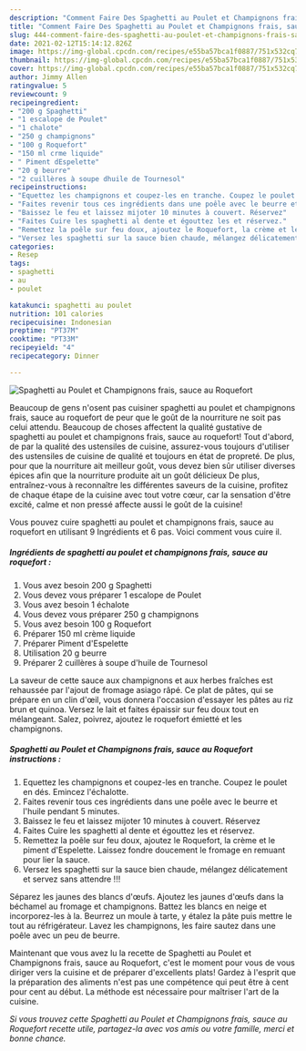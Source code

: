 ```yaml
---
description: "Comment Faire Des Spaghetti au Poulet et Champignons frais, sauce au Roquefort"
title: "Comment Faire Des Spaghetti au Poulet et Champignons frais, sauce au Roquefort"
slug: 444-comment-faire-des-spaghetti-au-poulet-et-champignons-frais-sauce-au-roquefort
date: 2021-02-12T15:14:12.826Z
image: https://img-global.cpcdn.com/recipes/e55ba57bca1f0887/751x532cq70/spaghetti-au-poulet-et-champignons-frais-sauce-au-roquefort-photo-principale-de-la-recette.jpg
thumbnail: https://img-global.cpcdn.com/recipes/e55ba57bca1f0887/751x532cq70/spaghetti-au-poulet-et-champignons-frais-sauce-au-roquefort-photo-principale-de-la-recette.jpg
cover: https://img-global.cpcdn.com/recipes/e55ba57bca1f0887/751x532cq70/spaghetti-au-poulet-et-champignons-frais-sauce-au-roquefort-photo-principale-de-la-recette.jpg
author: Jimmy Allen
ratingvalue: 5
reviewcount: 9
recipeingredient:
- "200 g Spaghetti"
- "1 escalope de Poulet"
- "1 chalote"
- "250 g champignons"
- "100 g Roquefort"
- "150 ml crme liquide"
- " Piment dEspelette"
- "20 g beurre"
- "2 cuillères à soupe dhuile de Tournesol"
recipeinstructions:
- "Equettez les champignons et coupez-les en tranche. Coupez le poulet en dés. Emincez l&#39;échalotte."
- "Faites revenir tous ces ingrédients dans une poêle avec le beurre et l&#39;huile pendant 5 minutes."
- "Baissez le feu et laissez mijoter 10 minutes à couvert. Réservez"
- "Faites Cuire les spaghetti al dente et égouttez les et réservez."
- "Remettez la poêle sur feu doux, ajoutez le Roquefort, la crème et le piment d&#39;Espelette. Laissez fondre doucement le fromage en remuant pour lier la sauce."
- "Versez les spaghetti sur la sauce bien chaude, mélangez délicatement et servez sans attendre !!!"
categories:
- Resep
tags:
- spaghetti
- au
- poulet

katakunci: spaghetti au poulet 
nutrition: 101 calories
recipecuisine: Indonesian
preptime: "PT37M"
cooktime: "PT33M"
recipeyield: "4"
recipecategory: Dinner

---
```



![Spaghetti au Poulet et Champignons frais, sauce au Roquefort](https://img-global.cpcdn.com/recipes/e55ba57bca1f0887/751x532cq70/spaghetti-au-poulet-et-champignons-frais-sauce-au-roquefort-photo-principale-de-la-recette.jpg)

Beaucoup de gens n'osent pas cuisiner spaghetti au poulet et champignons frais, sauce au roquefort de peur que le goût de la nourriture ne soit pas celui attendu. Beaucoup de choses affectent la qualité gustative de spaghetti au poulet et champignons frais, sauce au roquefort! Tout d'abord, de par la qualité des ustensiles de cuisine, assurez-vous toujours d'utiliser des ustensiles de cuisine de qualité et toujours en état de propreté. De plus, pour que la nourriture ait meilleur goût, vous devez bien sûr utiliser diverses épices afin que la nourriture produite ait un goût délicieux De plus, entraînez-vous à reconnaître les différentes saveurs de la cuisine, profitez de chaque étape de la cuisine avec tout votre cœur, car la sensation d'être excité, calme et non pressé affecte aussi le goût de la cuisine!

<!--inarticleads1-->

Vous pouvez cuire spaghetti au poulet et champignons frais, sauce au roquefort en utilisant 9 Ingrédients et 6 pas. Voici comment vous cuire il.

##### Ingrédients de spaghetti au poulet et champignons frais, sauce au roquefort :

1. Vous avez besoin 200 g Spaghetti
1. Vous devez vous préparer 1 escalope de Poulet
1. Vous avez besoin 1 échalote
1. Vous devez vous préparer 250 g champignons
1. Vous avez besoin 100 g Roquefort
1. Préparer 150 ml crème liquide
1. Préparer  Piment d&#39;Espelette
1. Utilisation 20 g beurre
1. Préparer 2 cuillères à soupe d&#39;huile de Tournesol


La saveur de cette sauce aux champignons et aux herbes fraîches est rehaussée par l&#39;ajout de fromage asiago râpé. Ce plat de pâtes, qui se prépare en un clin d&#39;œil, vous donnera l&#39;occasion d&#39;essayer les pâtes au riz brun et quinoa. Versez le lait et faites épaissir sur feu doux tout en mélangeant. Salez, poivrez, ajoutez le roquefort émietté et les champignons. 

<!--inarticleads2-->

##### Spaghetti au Poulet et Champignons frais, sauce au Roquefort instructions :

1. Equettez les champignons et coupez-les en tranche. Coupez le poulet en dés. Emincez l&#39;échalotte.
1. Faites revenir tous ces ingrédients dans une poêle avec le beurre et l&#39;huile pendant 5 minutes.
1. Baissez le feu et laissez mijoter 10 minutes à couvert. Réservez
1. Faites Cuire les spaghetti al dente et égouttez les et réservez.
1. Remettez la poêle sur feu doux, ajoutez le Roquefort, la crème et le piment d&#39;Espelette. Laissez fondre doucement le fromage en remuant pour lier la sauce.
1. Versez les spaghetti sur la sauce bien chaude, mélangez délicatement et servez sans attendre !!!


Séparez les jaunes des blancs d&#39;œufs. Ajoutez les jaunes d&#39;œufs dans la béchamel au fromage et champignons. Battez les blancs en neige et incorporez-les à la. Beurrez un moule à tarte, y étalez la pâte puis mettre le tout au réfrigérateur. Lavez les champignons, les faire sautez dans une poêle avec un peu de beurre. 

<!--inarticleads1-->

<p>
Maintenant que vous avez lu la recette de Spaghetti au Poulet et Champignons frais, sauce au Roquefort, c'est le moment pour vous de vous diriger vers la cuisine et de préparer d'excellents plats! Gardez à l'esprit que la préparation des aliments n'est pas une compétence qui peut être à cent pour cent au début. La méthode est nécessaire pour maîtriser l'art de la cuisine.
</p>

<p>
<i>Si vous trouvez cette Spaghetti au Poulet et Champignons frais, sauce au Roquefort recette utile, partagez-la avec vos amis ou votre famille, merci et bonne chance.</i>
</p>
